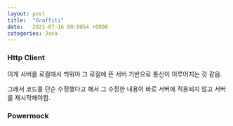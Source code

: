 ```yaml
---
layout: post
title:  "Graffiti"
date:   2021-07-16 00:0054 +0900
categories: Java
---
```



### Http Client 

이게 서버를 로컬에서 띄워야 그 로컬에 뜬 서버 기반으로 통신이 이루어지는 것 같음.

그래서 코드를 단순 수정했다고 해서 그 수정한 내용이 바로 서버에 적용되지 않고
서버를 재시작해야함.


### Powermock

